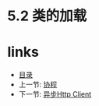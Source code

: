 # 5.2 类的加载

# links
  * [目录](<preface.md>)
  * 上一节: [协程](<05.1.md>)
  * 下一节: [异步Http Client](<05.3.md>)
